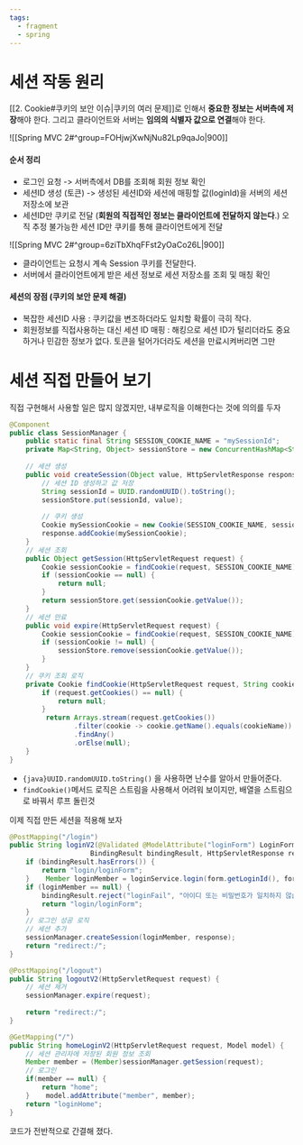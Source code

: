 ```yaml
---
tags:
  - fragment
  - spring
---
```


# 세션 작동 원리
[[2. Cookie#쿠키의 보안 이슈|쿠키의 여러 문제]]로 인해서 **중요한 정보는 서버측에 저장**해야 한다. 
그리고 클라이언트와 서버는 **임의의 식별자 값으로 연결**해야 한다.

![[Spring MVC 2#^group=FOHjwjXwNjNu82Lp9qaJo|900]]

#### 순서 정리
- 로그인 요청 -> 서버측에서 DB를 조회해 회원 정보 확인
- 세션ID 생성 (토큰) -> 생성된 세션ID와 세션에 매핑할 값(loginId)을 서버의 세션 저장소에 보관
- 세션ID만 쿠키로 전달 (**회원의 직접적인 정보는 클라이언트에 전달하지 않는다**.)
  오직 추정 불가능한 세션 ID만 쿠키를 통해 클라이언트에게 전달

![[Spring MVC 2#^group=6ziTbXhqFFst2yOaCo26L|900]]
- 클라이언트는 요청시 계속 Session 쿠키를 전달한다.
- 서버에서 클라이언트에게 받은 세션 정보로 세션 저장소를 조회 및 매칭 확인

#### 세션의 장점 (쿠키의 보안 문제 해결)
- 복잡한 세션ID 사용 : 쿠키값을 변조하더라도 일치할 확률이 극히 작다.
- 회원정보를 직접사용하는 대신 세션 ID 매핑 : 해킹으로 세션 ID가 털리더라도 중요하거나 민감한 정보가 없다.
  토큰을 털어가더라도 세션을 만료시켜버리면 그만


# 세션 직접 만들어 보기
직접 구현해서 사용할 일은 많지 않겠지만, 내부로직을 이해한다는 것에 의의를 두자
```java
@Component  
public class SessionManager {  
    public static final String SESSION_COOKIE_NAME = "mySessionId";  
    private Map<String, Object> sessionStore = new ConcurrentHashMap<String, Object>();  
  
    // 세션 생성  
    public void createSession(Object value, HttpServletResponse response) {  
        // 세션 ID 생성하고 값 저장  
        String sessionId = UUID.randomUUID().toString();  
        sessionStore.put(sessionId, value);  
  
        // 쿠키 생성  
        Cookie mySessionCookie = new Cookie(SESSION_COOKIE_NAME, sessionId);  
        response.addCookie(mySessionCookie);  
    }  
    // 세션 조회  
    public Object getSession(HttpServletRequest request) {  
        Cookie sessionCookie = findCookie(request, SESSION_COOKIE_NAME);  
        if (sessionCookie == null) {  
            return null;  
        }        
        return sessionStore.get(sessionCookie.getValue());  
    }  
    // 세션 만료  
    public void expire(HttpServletRequest request) {  
        Cookie sessionCookie = findCookie(request, SESSION_COOKIE_NAME);  
        if (sessionCookie != null) {  
            sessionStore.remove(sessionCookie.getValue());  
        }    
    }  
    // 쿠키 조회 로직  
    private Cookie findCookie(HttpServletRequest request, String cookieName) {  
        if (request.getCookies() == null) {  
            return null;  
        }       
         return Arrays.stream(request.getCookies())  
                .filter(cookie -> cookie.getName().equals(cookieName))  
                .findAny()  
                .orElse(null);  
    }
}
```
- `{java}UUID.randomUUID.toString()` 을 사용하면 난수를 알아서 만들어준다.
- `findCookie()`메서드 로직은 스트림을 사용해서 어려워 보이지만, 배열을 스트림으로 바꿔서 루프 돌린것

이제 직접 만든 세션을 적용해 보자
```java hl:13
@PostMapping("/login")  
public String loginV2(@Validated @ModelAttribute("loginForm") LoginForm form,  
                    BindingResult bindingResult, HttpServletResponse response) {  
    if (bindingResult.hasErrors()) {  
        return "login/loginForm";  
    }    Member loginMember = loginService.login(form.getLoginId(), form.getPassword());  
    if (loginMember == null) {  
        bindingResult.reject("loginFail", "아이디 또는 비밀번호가 일치하지 않습니다.");  
        return "login/loginForm";  
    }  
    // 로그인 성공 로직  
    // 세션 추가  
    sessionManager.createSession(loginMember, response);  
    return "redirect:/";  
}
```

```java
@PostMapping("/logout")  
public String logoutV2(HttpServletRequest request) {  
	// 세션 제거
    sessionManager.expire(request);  
  
    return "redirect:/";  
}
```

```java
@GetMapping("/")  
public String homeLoginV2(HttpServletRequest request, Model model) {  
    // 세션 관리자에 저장된 회원 정보 조회  
    Member member = (Member)sessionManager.getSession(request);  
    // 로그인  
    if(member == null) {  
        return "home";  
    }    model.addAttribute("member", member);  
    return "loginHome";  
}
```
코드가 전반적으로 간결해 졌다.





